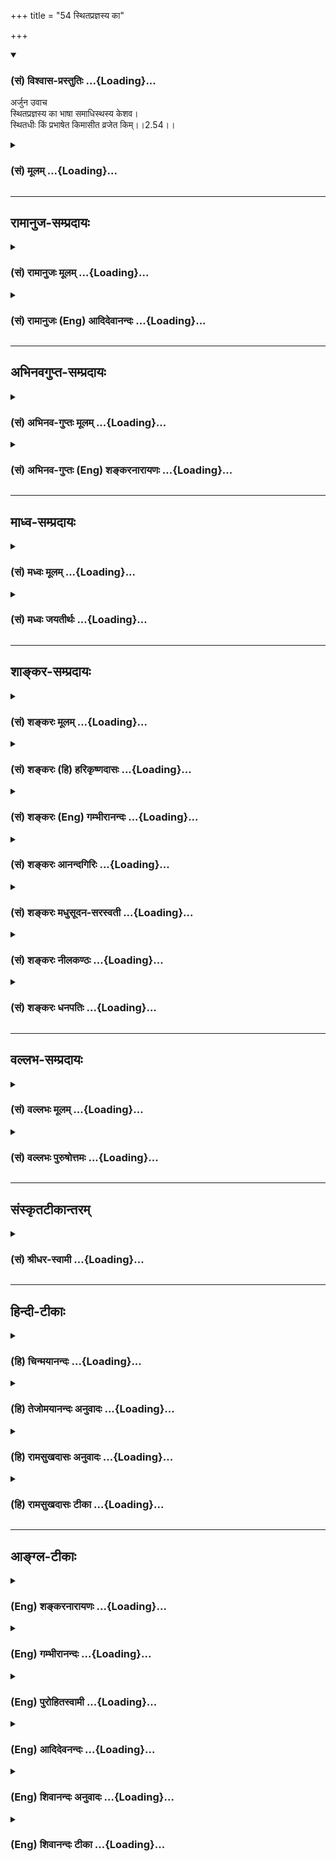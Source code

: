 +++
title = "54 स्थितप्रज्ञस्य का"

+++
<div class="js_include" newlevelforh1="3" title="(सं) विश्वास-प्रस्तुतिः" unfilled url="/purANam/mahAbhAratam/06-bhIShma-parva/02-bhagavad-gItA-parva/saMskRtam/vishvAsa-prastutiH/02_sAnkhya-yogaH_sarva-/54_sthitaprajnasya_k.md">
<details open><summary><h3>(सं) विश्वास-प्रस्तुतिः ...{Loading}...</h3></summary>

अर्जुन उवाच  
स्थितप्रज्ञस्य का भाषा समाधिस्थस्य केशव।  
स्थितधीः किं प्रभाषेत किमासीत व्रजेत किम्।।2.54।।
</details>
</div>
<div class="js_include collapsed" newlevelforh1="3" title="(सं) मूलम्" unfilled url="/purANam/mahAbhAratam/06-bhIShma-parva/02-bhagavad-gItA-parva/saMskRtam/mUlam/02_sAnkhya-yogaH_sarva-/54_sthitaprajnasya_k.md">
<details><summary><h3>(सं) मूलम् ...{Loading}...</h3></summary>

अर्जुन उवाच  
स्थितप्रज्ञस्य का भाषा समाधिस्थस्य केशव।  
स्थितधीः किं प्रभाषेत किमासीत व्रजेत किम्।।2.54।।
</details>
</div>


_________________
## रामानुज-सम्प्रदायः
<div class="js_include collapsed" newlevelforh1="3" title="(सं) रामानुजः मूलम्" unfilled url="/purANam/mahAbhAratam/06-bhIShma-parva/02-bhagavad-gItA-parva/saMskRtam/rAmAnujaH/mUlam/02_sAnkhya-yogaH_sarva-/54_sthitaprajnasya_k.md">
<details><summary><h3>(सं) रामानुजः मूलम् ...{Loading}...</h3></summary>

।।2.54।। अर्जुन उवाच **समाधिस्थस्य स्थितप्रज्ञस्य का भाषा** को वाचकः
शब्दः तस्य स्वरूपं कीदृशम् इत्यर्थः। स्थितप्रज्ञः किं च भाषणादिकं
करोति।  
वृत्तिविशेषकथनेन स्वरूपम् अपि उक्तं भवति इति वृत्तिविशेष उच्यते  

</details>
</div>
<div class="js_include collapsed" newlevelforh1="3" title="(सं) रामानुजः (Eng) आदिदेवानन्दः" unfilled url="/purANam/mahAbhAratam/06-bhIShma-parva/02-bhagavad-gItA-parva/saMskRtam/rAmAnujaH/english/AdidevAnandaH/02_sAnkhya-yogaH_sarva-/54_sthitaprajnasya_k.md">
<details><summary><h3>(सं) रामानुजः (Eng) आदिदेवानन्दः ...{Loading}...</h3></summary>

2.54 Arjuna said What is the speech of a man of firm wisdom who is
abiding with the mind controlled; What words can describe his state;
What is his nature; This is the meaning of 'How does a man of firm
wisdom speak etc.;' His specific conduct is now described as his nature
can be inferred therefrom.

</details>
</div>


_________________
## अभिनवगुप्त-सम्प्रदायः
<div class="js_include collapsed" newlevelforh1="3" title="(सं) अभिनव-गुप्तः मूलम्" unfilled url="/purANam/mahAbhAratam/06-bhIShma-parva/02-bhagavad-gItA-parva/saMskRtam/abhinava-guptaH/mUlam/02_sAnkhya-yogaH_sarva-/54_sthitaprajnasya_k.md">
<details><summary><h3>(सं) अभिनव-गुप्तः मूलम् ...{Loading}...</h3></summary>

।।2.56।। स्थितप्रज्ञस्येति। यदा स्थास्यति बुद्धिः इत्यनेन वचसा
समाधिस्थस्य योगिनो यः स्थितप्रज्ञशब्दः (स्थित and स्थिर are found often
interchanged in CA.) +++(N omit शब्दः)+++ तत्र वाचक उक्तस्तस्य का भाषा किं
प्रवृत्तिनिमित्तम् भाष्यते येन निमित्तेन शब्दैरर्थ इति कृत्वा। योगिनः
स्थितप्रज्ञशब्दः +++(N omit शब्दः)+++ किं रूढ्या वाचकः अन्वर्थतया वा +++(S omits
वा)+++ इत्येकः प्रश्नः। यद्यपि रूढौ शङ्कैव नास्ति तथापि अन्वर्थतां लब्धामपि
स्वरूपलक्षणनिमित्तानिरूपणेन +++(N त्तरूपेण)+++ स्फुटीकर्तुमेष +++(S प्रस्फुटी)+++
प्रश्नः। स्थिरधीरिति शब्दपदार्थकः अर्थपदार्थकश्च। तत्र +++(N omit च तत्र)+++
स्थिरधीशब्दः किं प्रयोगलक्षणमेवार्थमाह आहो तपस्विनमपि इति द्वितीयः
प्रश्नः। स च स्थिरधीर्योगी किमासीत किमभ्यसेत् क्वास्य स्थैर्यं स्यात्
इति तृतीयः। अभ्यस्यंश्च +++(N अभ्यसंश्च)+++ किमाप्नुयात् इति चतुर्थः। एतदेव
प्रश्नचतुष्टयं क्रमेण निर्णीयते भगवता +++(S इति प्रश्नचतुष्यम् अज्ञा (र्जु)+++
नेन कृतं क्रमेण निर्णीयते श्रीभगवता)।  

</details>
</div>
<div class="js_include collapsed" newlevelforh1="3" title="(सं) अभिनव-गुप्तः (Eng) शङ्करनारायणः" unfilled url="/purANam/mahAbhAratam/06-bhIShma-parva/02-bhagavad-gItA-parva/saMskRtam/abhinava-guptaH/english/shankaranArAyaNaH/02_sAnkhya-yogaH_sarva-/54_sthitaprajnasya_k.md">
<details><summary><h3>(सं) अभिनव-गुप्तः (Eng) शङ्करनारायणः ...{Loading}...</h3></summary>

2.54 Sthita-prajnasya etc. By the statement 'When the determing faculty
shall stand \[firm in concentration, at that time you shall attain Yoga
- above II, 55\]' it has been \[virtually\] stated there that the
appellation sthita-prajna (man-of-stabilized-intellect) is a
nomenclature signifying man-of-Yoga who is fixed in concentration. Now,
what is the connotation of it, i.e., what is the basis for the usage of
this nomenclature ; For, \[connotation is that\] basing on which a
particular meaning is connoted by words. Does the appellation
sthita-prajna of the man-of-Yoga speak of him through its traditional
(or conventional) force of the word or through its force of etymology ;
This is the first estion. Of course, regarding the traditional force of
the word there is no doubt at all. \[For, it has no such force in it\].
Yet, the present estion is to make the etymological meaning-though it is
already available-clear by explaining the basis for definition of
special nature. The expression sthira-dhih has for its imports both the
expression \[itself\] and its meaning 'the fixed-minded'. Of them, does
the expression sthira-dhih denote that meaning alone which is indicated
by the force of its components; or else does it denote the ascetic also
; This is the second estion. Again, where would that firm-minded
man-of-Yoga abide i.e., what would he practise; or what would his
firmness depend on ; This is the third \[estion\]. And what world he
achieve by practising ; This is the fourth \[estion\]. These four
estions are decided one by one by the Bhagavat \[in the seel\].

</details>
</div>


_________________
## माध्व-सम्प्रदायः
<div class="js_include collapsed" newlevelforh1="3" title="(सं) मध्वः मूलम्" unfilled url="/purANam/mahAbhAratam/06-bhIShma-parva/02-bhagavad-gItA-parva/saMskRtam/madhvaH/mUlam/02_sAnkhya-yogaH_sarva-/54_sthitaprajnasya_k.md">
<details><summary><h3>(सं) मध्वः मूलम् ...{Loading}...</h3></summary>

।।2.54।। स्थिता प्रज्ञा ज्ञानं यस्य स स्थितप्रज्ञः। भाष्यतेऽनयेति भाषा
लक्षणमित्यर्थः। उक्तं लक्षणमनुवदति लक्षणानन्तरं पृच्छामीति
ज्ञापयितुम्। समाधिस्थस्येति। कं ब्रह्माणं ईशं रुद्रं च वर्तयतीति केशवः।
तथाहि निरुक्तिः कृता हरिवंशेषु रुद्रेण कैलासयात्रायाम् हिरण्यगर्भः कः
प्रोक्त ईशः शङ्कर एव च। सृष्ट्यादिना वर्तयति तौ यतः केशवो भवान्
इतिवचनान्तराच्च। किमासीत किं प्रत्यासीत। न चार्जुनो न जानाति
तल्लक्षणादिकम्। जानन्ति पूर्वराजानो देवर्षयस्तथैव च। तथाहि
धर्मान्पृच्छन्ति वार्तायै गुह्यवित्तये। न ते गुह्याः प्रतीयन्ते
पुराणेष्वल्पबुद्धिनाम् इति वचनात्।  

</details>
</div>
<div class="js_include collapsed" newlevelforh1="3" title="(सं) मध्वः जयतीर्थः" unfilled url="/purANam/mahAbhAratam/06-bhIShma-parva/02-bhagavad-gItA-parva/saMskRtam/madhvaH/jayatIrthaH/02_sAnkhya-yogaH_sarva-/54_sthitaprajnasya_k.md">
<details><summary><h3>(सं) मध्वः जयतीर्थः ...{Loading}...</h3></summary>

।।2.54।। ज्ञानिनि प्रकृते लब्धावसरोऽर्जुनः पृच्छतीति प्रसङ्गतः स्पष्टं
ह्यनुक्त्वा प्रज्ञाशब्दस्य बुद्धिमात्रार्थत्वप्रतीतिनिरासाय
स्थितप्रज्ञशब्दार्थमाह **स्थिते**ति। प्रतिष्ठां प्राप्ता।
ज्ञानमपरोक्षम्। किं प्रभाषेत इत्यतः का भाषेत्यस्यार्थान्तरमाह
**भाष्यत** इति। ज्ञानीति व्यवह्रियत इत्यर्थः। **भाषे**ति।
भाषाशब्दस्य स्त्रीलिङ्गत्वात्अनया इत्युक्तम्। व्यवहारकारणानामनेकत्वात्।
कस्यायं प्रश्न इति न ज्ञायतेऽत आह **लक्षण**मिति। सास्नादिमत्त्वं
लक्षणं दृष्ट्वा हि गौरिति व्यवह्रियते। ज्ञानिमात्रव्युदासाय
समाधिस्थस्येति विशेषणमिति प्रतीयते। **समाधिं कुर्वत** इति। यथाऽऽह
**शङ्करः** लब्धसमाधिप्रज्ञस्य लक्षणत्वबुभुत्सया अर्जुन उवाच इति
तदसदिति भावेनाह **उक्त**मिति। ज्ञानिसामान्यलक्षणविषय एवायं प्रश्नः
किमर्थं तर्हि समाधिस्थस्य इत्युक्तमिति चेत्समाधावचला बुद्धिः 2।53
इत्यनेनोक्तं ज्ञानिसामान्यलक्षणमनेनावदतीति ब्रूमः। न हीदं न लक्षणं
ज्ञानिमात्रनिष्ठधर्मत्वात्। किमर्थोऽनुवादः इति चेत् तज्ज्ञातं ममेति
ज्ञापनायेति। वदामः। एतज्ज्ञापने किं प्रयोजनं इति चेत् लक्षणान्तरं
**पृच्छामी**ति ज्ञापयितुम्। अन्यथा सिद्धप्रश्नोऽयमित्युपेक्ष्यः
प्रसज्येतेति भावः। लक्षणान्तरप्रश्नस्य चेदं प्रयोजनम्।
अयावल्लक्ष्यभावित्वान्न तत्सम्यग्व्यवहारोपयोगि यावल्लक्ष्यभावि तु
सार्वत्रिकव्यवहारोपयोगि ज्ञास्यामीति। अत एव प्रसिद्धलक्षणपदपरित्यागेन
अप्रसिद्धभाषापदोपादानमिति। कश्चाश्चेशश्च केशाः ब्रह्मविष्णुमहेश्वराः ते
यस्यावयवभूताः स केशवः परमात्मा इति भास्करो निरुक्तवान्एतच्छ्रुत्वा वचनं
केशवस्य 11।35 इत्यत्र तदसदिति भावेनाह **क**मिति।  
कुत इयं निरुक्तिरित्यत आह **तथाही**ति। को ब्रह्मेति समाख्यात ईशोऽहं
सर्वदेहिषु। आवां तवाङ्गे सम्भूतौ ततः केशवनामवान् इति हरिवंशवचनं
वचनान्तराच्चेयमेव निरुक्तिः स्वीकार्येत्याह **हिरण्यगर्भ** इति। अत इति
लभ्यते। तेन एवशब्दस्यान्वयः। हिरण्यगर्भ एव न त्वन्यः प्रजापतिः। शङ्कर एव
न त्वन्यः समर्थ इति वा। अनेन केशयोः कर्मणोरुपपदयोरन्तर्णीतण्यर्थात्वृतु
वर्तने इत्यस्माद्धातोःडोऽन्यत्रापि दृश्यते इति डप्रत्यय इत्युक्तं भवति।
आसेरकर्मकत्वात् कथं कर्मप्रश्न इत्यत आह **किमासी**तेति।
अध्याहृतप्रतियोगनिमित्तांत् द्वितीया न कर्मणीत्यर्थः।
प्रश्नकरणादर्जुनस्याज्ञत्वं प्रतीतं तन्निवारयति **न चे**ति।
तल्लक्षणादिकं ज्ञानिलक्षणं तत्प्रवृत्त्यनुपपत्तिसमाधानं च।
प्रश्नस्यान्यथोपपत्तेरिति भावः। कुत इत्यत आह **जानन्ती**ति। समासान्तो
विधिरनित्यः अतः पूर्वराजान इति साधु। देवर्षयश्च तथैव जानन्त्येव
धर्मानित्युपलक्षणम्। वार्तायै गुरोरात्मनां च ख्यात्यै। लोकस्य
गुह्यार्थवित्तये। एतेषां प्रश्नकरणं लोकानां कथं गुह्यार्थवित्तये
भवतीत्यतो व्यतिरेकमुखेनोपपादयति **न त** इति। छन्दस्युभयथा अष्टा.3।4।117
इत्यतोऽल्पबुद्धीनामिति दीर्घत्वाभावः। गुह्यास्तेऽर्थाः पुराणादिषु
प्रश्नोत्तरोपनिबन्धनेन विनोक्तिमात्रेणाल्पबुद्धीनां व्यक्तं न
प्रकाशन्ते। न च प्रश्नाकरणे तदुपनिबन्धनं सम्भवतीति भावः।
एतेनमोहादिस्त्वभिभवादेः इत्येतत्प्रपञ्चितं भवति।  

</details>
</div>


_________________
## शाङ्कर-सम्प्रदायः
<div class="js_include collapsed" newlevelforh1="3" title="(सं) शङ्करः मूलम्" unfilled url="/purANam/mahAbhAratam/06-bhIShma-parva/02-bhagavad-gItA-parva/saMskRtam/shankaraH/mUlam/02_sAnkhya-yogaH_sarva-/54_sthitaprajnasya_k.md">
<details><summary><h3>(सं) शङ्करः मूलम् ...{Loading}...</h3></summary>

।।2.54।।  
  
स्थिता प्रतिष्ठिता अहमस्मि परं ब्रह्म इति प्रज्ञा यस्य सः स्थितप्रज्ञः
तस्य **स्थितप्रज्ञस्य का भाषा** किं भाषणं वचनं कथमसौ परैर्भाष्यते
**समाधिस्थस्य** समाधौ स्थितस्य हे **केशव। स्थितधीः** स्थितप्रज्ञः
स्वयं वा **किं प्रभाषेत।** **किम् आसीत व्रजेत किम्** आसनं व्रजनं वा
तस्य कथमित्यर्थः। स्थितप्रज्ञस्य लक्षणमनेन श्लोकेन पृच्छ्यते।।  
यो ह्यादित एव संन्यस्य कर्माणि ज्ञानयोगनिष्ठायां प्रवृत्तः यश्च
कर्मयोगेन तयोः प्रजहाति इत्यारभ्य आ अध्यायपरिसमाप्तेः स्थितप्रज्ञलक्षणं
साधनं चोपदिश्यते। सर्वत्रैव हि अध्यात्मशास्त्रे कृतार्थलक्षणानि यानि
तान्येव साधनानि उपदिश्यन्ते यत्नसाध्यत्वात्। यानि यत्नसाध्यानि साधनानि
लक्षणानि च भवन्ति तानि श्रीभगवानुवाच  
  
श्रीभगवानुवाच  
  

</details>
</div>
<div class="js_include collapsed" newlevelforh1="3" title="(सं) शङ्करः (हि) हरिकृष्णदासः" unfilled url="/purANam/mahAbhAratam/06-bhIShma-parva/02-bhagavad-gItA-parva/saMskRtam/shankaraH/hindI/harikRShNadAsaH/02_sAnkhya-yogaH_sarva-/54_sthitaprajnasya_k.md">
<details><summary><h3>(सं) शङ्करः (हि) हरिकृष्णदासः ...{Loading}...</h3></summary>

।।2.54।। प्रश्नके कारणको पाकर समाधिप्रज्ञाको प्राप्त हुए पुरुषके लक्षण
जाननेकी इच्छासे अर्जुन बोला  
  
जिसकी बुद्धि इस प्रकार प्रतिष्ठित हो गयी है कि मैं परब्रह्म परमात्मा ही
हूँ वह स्थितप्रज्ञ है। हे केशव ऐसे समाधिमें स्थित हुए स्थितप्रज्ञ
पुरुषकी क्या भाषा होती है यानी वह अन्य पुरुषोंद्वारा किस प्रकार किन
लक्षणोंसे बतलाया जाता है  
तथा वह स्थितप्रज्ञ पुरुष स्वयं किस तरह बोलता है कैसे बैठता है और कैसे
चलता है अर्थात् उसका बैठना चलना किस तरहका होता है  
इस प्रकार इस श्लोकसे अर्जुन स्थितप्रज्ञ पुरुषके लक्षण पूछता है।  
जो पहलेसे ही कर्मोंको त्यागकर ज्ञाननिष्ठामें स्थित है और जो कर्मयोगसे (
ज्ञाननिष्ठाको प्राप्त हुआ है ) उन दोनों प्रकारके स्थितप्रज्ञोंके लक्षण
और साधन प्रजहाति इत्यादि श्लोकसे लेकर अध्यायकी समाप्तिपर्यन्त कहे जाते
हैं।  
अध्यात्मशास्त्रमें सभी जगह कृतार्थ पुरुषके जो लक्षण होते हैं वे ही
यत्नद्वारा साध्य होनेके कारण ( दूसरोंके लिये ) साधनरूपसे उपदेश किये जाते
हैं। जो यत्नसाध्य साधन होते हैं वे ही ( सिद्ध पुरुषके स्वाभाविक ) लक्षण
होते हैं।  
  
  
  

</details>
</div>
<div class="js_include collapsed" newlevelforh1="3" title="(सं) शङ्करः (Eng) गम्भीरानन्दः" unfilled url="/purANam/mahAbhAratam/06-bhIShma-parva/02-bhagavad-gItA-parva/saMskRtam/shankaraH/english/gambhIrAnandaH/02_sAnkhya-yogaH_sarva-/54_sthitaprajnasya_k.md">
<details><summary><h3>(सं) शङ्करः (Eng) गम्भीरानन्दः ...{Loading}...</h3></summary>

2.54 O Kesava, ka, what; is the bhasa, description, the language (for
the description) how is he described by others ; sthita-prajnasya, of a
man of steady wisdom, of one whose realization, 'I am the supreme
Brahman', remains steady; samadhi-sthasya, of one who is Self-absorbed;
Or kim, how; does the sthitadhih, dhih, man of steady wisdom; himself
probhaseta, speak; How does he asita, sit; How does he vrajeta, move
about; That is to say, of what kind is his sitting or moving; Through
this verse Arjuna asks for a description of the man of steady wisdom.

</details>
</div>
<div class="js_include collapsed" newlevelforh1="3" title="(सं) शङ्करः आनन्दगिरिः" unfilled url="/purANam/mahAbhAratam/06-bhIShma-parva/02-bhagavad-gItA-parva/saMskRtam/shankaraH/AnandagiriH/02_sAnkhya-yogaH_sarva-/54_sthitaprajnasya_k.md">
<details><summary><h3>(सं) शङ्करः आनन्दगिरिः ...{Loading}...</h3></summary>

।।2.54।। संन्यासिनो ज्ञाननिष्ठातत्प्राप्तिवचनं प्रश्नबीजं
पृच्छतोऽर्जुनस्याभिप्रायमाह **लब्धेति।** लब्धा समाधावात्मनि समाधानेन
वा प्रज्ञा परमार्थदर्शनलक्षणा येन तस्येति यावत्। ननु तस्य भाषा
तत्कार्यानुरोधिनी भविष्यति किमित्यसौ विजिज्ञास्यते तत्राह **कथमिति।**
ज्ञाननिष्ठस्य लक्षणविवक्षया प्रश्नमवतार्य तन्निष्ठासाधनबुभुत्सया
विशिनष्टि **समाधिस्थस्येति।** तस्यैवार्थक्रियां पृच्छति
**स्थितधीरिति।  
**

</details>
</div>
<div class="js_include collapsed" newlevelforh1="3" title="(सं) शङ्करः मधुसूदन-सरस्वती" unfilled url="/purANam/mahAbhAratam/06-bhIShma-parva/02-bhagavad-gItA-parva/saMskRtam/shankaraH/madhusUdana-sarasvatI/02_sAnkhya-yogaH_sarva-/54_sthitaprajnasya_k.md">
<details><summary><h3>(सं) शङ्करः मधुसूदन-सरस्वती ...{Loading}...</h3></summary>

।।2.54।। एवं लब्धावसरः स्थितप्रज्ञलक्षणं ज्ञातुमर्जुन उवाच यान्येव हि
जीवन्मुक्तानां लक्षणानि तान्येव मुमुक्षूणां  
  
मोक्षोपायभूतानीति मन्वानः स्थिता निश्चलाहंब्रह्मास्मीति प्रज्ञा यस्य स
स्थितप्रज्ञोऽवस्थाद्वयवान् समाधिस्थो व्युत्थितश्चे  
  
ति। अतो विशिनष्टि समाधिस्थस्य स्थितप्रज्ञस्य का भाषा। कर्मणि षष्ठी।
भाष्यतेऽनयेतिभाषा लक्षणम्। समाधिस्थः स्थितप्रज्ञः केन
लक्षणेनान्यैर्व्यवह्रियत इत्यर्थः। सच व्युत्थितचित्तः स्थितधीः
स्थितप्रज्ञः स्वयं किं प्रभाषेत  
  
स्तुतिनिन्दादावभिनन्दनद्वेषादिलक्षणं किं कथं प्रभाषेतेति सर्वत्र
संभावनायां लिङ्। तथा किमासीत व्युत्थितचित्तनिग्रहाय कथं बहिरिन्द्रियाणां
निग्रहं करोति तन्निग्रहाभावकाले च किं व्रजेत कथं विषयान्प्राप्नोति।
तत्कर्तृकभाषणासनव्रजनानि  
  
मूढजनविलक्षणानि कीदृशानीत्यर्थः। तदेवं चत्वारः प्रश्नाः समाधिस्थे
स्थितप्रज्ञे एकः व्युत्थिते स्थितप्रज्ञे त्रय इति। केशवेति
संबोधयन्सर्वान्तर्यामितया त्वमेवैतादृशं रहस्यं वक्तुं समर्थोऽसीति
सूचयति।  

</details>
</div>
<div class="js_include collapsed" newlevelforh1="3" title="(सं) शङ्करः नीलकण्ठः" unfilled url="/purANam/mahAbhAratam/06-bhIShma-parva/02-bhagavad-gItA-parva/saMskRtam/shankaraH/nIlakaNThaH/02_sAnkhya-yogaH_sarva-/54_sthitaprajnasya_k.md">
<details><summary><h3>(सं) शङ्करः नीलकण्ठः ...{Loading}...</h3></summary>

।।2.54।। लब्धसमाधेः स्थितप्रज्ञापरनाम्नो लक्षणानि बुभुत्सुरर्जुन उवाच
**स्थितप्रज्ञस्येति।** स्थिता प्रत्यगात्मनि प्रतिष्ठिता प्रज्ञा यस्य
तस्य स्थितप्रज्ञस्य समाधिस्थस्य समाधौ स्थितस्य का भाषा भाषणं वचनं। कथमसौ
परैर्भाष्यते इत्येकः प्रश्नः। स्थितधीः स्थितप्रज्ञः अर्थाद्व्युत्थितः
सन् किं प्रभाषेत कथं वदति कथमास्ते कथं वा व्रजति विषयान्भुङ्क्ते इति
प्रश्नत्रयम्।  

</details>
</div>
<div class="js_include collapsed" newlevelforh1="3" title="(सं) शङ्करः धनपतिः" unfilled url="/purANam/mahAbhAratam/06-bhIShma-parva/02-bhagavad-gItA-parva/saMskRtam/shankaraH/dhanapatiH/02_sAnkhya-yogaH_sarva-/54_sthitaprajnasya_k.md">
<details><summary><h3>(सं) शङ्करः धनपतिः ...{Loading}...</h3></summary>

।।2.54।। तत्त्वविल्लक्षणानि जिज्ञासुरर्जुन उवाच  **स्थितेति।**
स्थिता प्रतिष्ठताहंब्रह्मास्मीति प्रज्ञा यस्य स एव समाधिस्थः।
नत्वात्मज्ञानशून्यस्य मुख्यसमाधिरस्तीति भावः। तस्य का भाषा कथमसौ
लोकैर्भाष्यते। कैर्लक्षणैर्लक्षितः सन् लोकैः स्थितप्रज्ञ इत्युच्यत
इत्यर्थः। यथा भवानपि केशिहननादिकर्मणा केशव इत्युच्यते तथेति सूचयन्नाह
**हे केशवेति।** एतेनावस्थाद्वयवान्समाधिस्थो व्युत्थितचेताश्चेति अतो
विशिनष्टि समाधिस्थस्य स्थितप्रज्ञस्येत्यादि प्रत्युक्तम्।
योगिनोऽप्रक्रान्तत्वेन तस्य लक्षणप्रश्नानौचित्यात्।
तत्त्वज्ञानरुपसमाधिस्थस्यैव प्रक्रान्तत्वात् उत्तरे प्राणनिरोधं यदा
करोति तदा समाधिस्थ इत्यनुक्तत्वाच्च ज्ञानिनः
प्राणायामानपेक्षसमाधेर्वासिष्ठे स्पष्टमुक्तत्वाच्च। तथाहि परिध उवाच।
यद्यत्संसारजालेऽस्मिन्क्रियते कर्म भूमिप। तत्समाहितचित्तस्य सुखायान्यस्य
नानघ।।1।। क्वचित्संकल्परहितं परं विश्रमणास्पदम्। परमोपशमं श्रेयः
समाधिमनुतिष्ठसि।।2।। रघुरुवाच। एतन्मे ब्रूहि भगवन्त्सर्वसंकल्पवर्जितम्।
परमोपशमं श्रेयः समाधिर्हि किमुच्यते।।1।। योऽज्ञो महात्मन्सततं
तिष्ठन्व्यवहरंश्च वा। असमाहितचित्तोऽसो कदा भवति कः
किल।।2।। नित्यप्रबुद्धचित्तास्तु कुर्वन्तोऽपि जगत्क्रियाः।
आत्मैकतत्त्वसंनिष्ठाः सदैव सुसमाधयः।।3।। बद्धपद्मासनस्यापि
कृतब्रह्माञ्जलेरपि। अविश्रान्तस्वभावस्य कः समाधिः कथं च
वा।।4।। तत्त्वावबोधो भगवन्त्सर्वाशातृणपावकः। प्रोक्तः समाधिशब्देन नतु
तूष्णीमवस्थितिः।।5।। समाहिता नित्यतृप्ता यथाभूतार्थदर्शिनी। साधो
समाधिशब्देन परा प्रज्ञोच्यते बुधैः।।6।। अक्षुब्धा निरहंकारा
द्वन्द्वेष्वननुपातिनी। प्रोक्ता समाधिशब्देन मेरोः
स्थिरतराकृतिः।।7।। निश्चिताभिगताभीष्टा हेयोपादेयवर्जिता। प्रोक्ता
समाधिशब्देन परिपूर्णा मनोगतिः।।8।। यतःप्रभृति बोधेन युक्तमात्यन्तिकं मनः।
तदारभ्य समाधानमव्युच्छिन्नं महात्मनः।।9।। इत्यादि। स्थितधीः स्वयं वा किं
प्रभाषेत। किं प्रभाषणमासनं ब्रजनं वा तस्य कथमित्यर्थः। आत्मनि स्थितस्य
स्थितप्रज्ञस्य लक्षणं ब्रूहीति प्रश्नार्थः। तथाच भाष्यं। स्थितप्रज्ञस्य
लक्षणमनेन श्लोकेन पृच्छ्यते। यो ह्यादित एव संन्यस्य कर्माणि
ज्ञानयोगनिष्ठायां प्रवृत्तः यञ्च कर्मयोगेन तयोः स्थितप्रज्ञस्य
प्रजहातीत्यारभ्याध्यायपरिसमाप्तिपर्यन्तं स्थितप्रज्ञलक्षणं साधनं
चोपदिश्यते। सर्वत्र ह्यध्यात्मशास्त्रे कृतार्थलक्षणानि यानि तान्येव
साधनान्युपदिश्यन्ते यत्नसाध्यत्वादिति।  

</details>
</div>


_________________
## वल्लभ-सम्प्रदायः
<div class="js_include collapsed" newlevelforh1="3" title="(सं) वल्लभः मूलम्" unfilled url="/purANam/mahAbhAratam/06-bhIShma-parva/02-bhagavad-gItA-parva/saMskRtam/vallabhaH/mUlam/02_sAnkhya-yogaH_sarva-/54_sthitaprajnasya_k.md">
<details><summary><h3>(सं) वल्लभः मूलम् ...{Loading}...</h3></summary>

।।2.54।। एवमुक्तेऽर्जुनः पूर्वश्लोकोक्तस्थिरप्रज्ञस्य
स्वरूपमनुष्ठानप्रकारं च पृच्छति स्थितप्रज्ञस्येति। समाधिस्थस्येति
पूर्वोक्तानुवादविशेषणम्। का भाषा कस्तद्वाचकः शब्दः कीदृशं तत्स्वरूपमिति
प्रश्नः।  

</details>
</div>
<div class="js_include collapsed" newlevelforh1="3" title="(सं) वल्लभः पुरुषोत्तमः" unfilled url="/purANam/mahAbhAratam/06-bhIShma-parva/02-bhagavad-gItA-parva/saMskRtam/vallabhaH/puruShottamaH/02_sAnkhya-yogaH_sarva-/54_sthitaprajnasya_k.md">
<details><summary><h3>(सं) वल्लभः पुरुषोत्तमः ...{Loading}...</h3></summary>

  
  
।।2.54।। एतदुक्त्वा भगवांस्तूष्णीं स्थितस्तदाऽर्जुनस्तादृग्बुद्धिज्ञानाथ
पृच्छति स्थितप्रज्ञस्येति। स्थितप्रज्ञस्य निश्चलबुद्धेः का भाषा का
परिभाषेत्यर्थः। कथा परिभाषया स ज्ञेयः। हे केशव दुष्टगुणव्याप्तयोरपि
मोक्षदायक मम मोक्षा**र्थं৷৷৷৷৷৷৷৷৷৷৷৷** याथातथ्येन कथयेति भावः।
समाधिस्थस्य च का भाषा तदपि कथय। स्थितधीः किं प्रभाषेत। श्रोतव्यं चेन्न
किञ्चित्तदा किं ब्रूयादित्यर्थः। स्वोच्चरितवाक्यम्यापि श्रवणसम्भवात्।
किमासीत कथमुपतिष्ठेत् किं व्रजेत कथं गच्छेत् इत्यर्थः।  
  
  
  

</details>
</div>


_________________
## संस्कृतटीकान्तरम्
<div class="js_include collapsed" newlevelforh1="3" title="(सं) श्रीधर-स्वामी" unfilled url="/purANam/mahAbhAratam/06-bhIShma-parva/02-bhagavad-gItA-parva/saMskRtam/shrIdhara-svAmI/02_sAnkhya-yogaH_sarva-/54_sthitaprajnasya_k.md">
<details><summary><h3>(सं) श्रीधर-स्वामी ...{Loading}...</h3></summary>

।।2.54।। पूर्वश्लोकोक्तस्यात्मतत्त्वज्ञस्य लक्षणं जिज्ञासुः अर्जुन
उवाच **स्थितप्रज्ञस्येति।** स्वाभाविके समाधौ स्थितस्यातएव स्थिता
निश्चला प्रज्ञा बुद्धिर्यस्य तस्य का भाषा। भाष्यतेऽनयेति भाषा लक्षणमिति
यावत्। केन लक्षणेन स्थितप्रज्ञ उच्यत इत्यर्थः। तथा स्थितधीः किं कथं
भाषणमासनं व्रजनं च कुर्यादित्यर्थः।  

</details>
</div>


_________________
## हिन्दी-टीकाः
<div class="js_include collapsed" newlevelforh1="3" title="(हि) चिन्मयानन्दः" unfilled url="/purANam/mahAbhAratam/06-bhIShma-parva/02-bhagavad-gItA-parva/hindI/chinmayAnandaH/02_sAnkhya-yogaH_sarva-/54_sthitaprajnasya_k.md">
<details><summary><h3>(हि) चिन्मयानन्दः ...{Loading}...</h3></summary>

।।2.54।। इसके पूर्व के दो श्लोकों में कर्मयोग पर विचार करते हुये सहज रूप
से कर्म योगी के परम लक्ष्य की ओर भगवान् ने संकेत किया है। यह सिद्धान्त
बुद्धि ग्राह्य एवं युक्तियुक्त था। भगवान् श्रीकृष्ण के मुख से सुनने पर
उसके प्रामाण्य के विषय में भी कोई संदेह नहीं रह जाता। अर्जुन का स्वभाव
ही ऐसा था कि उसे कर्मयोग ही ग्राह्य हो सकता था।  
प्रथम अध्याय का शोकाकुल अर्जुन अपने शोक को भूलकर संवाद में रुचि लेने
लगा। कर्मशील स्वभाव के कारण उसे शंका थी कि बुद्धियोग के द्वारा जीवन के
लक्ष्य को प्राप्त कर लेने पर इस जगत् में कर्ममय जीवन संभव होगा अथवा
नहीं।  
समाधि आदि शब्दों के प्रचलित अर्थ से तो कोई यही समझेगा कि योगी पुरुष
आत्मानुभूति में अपने ही एकान्त में रमा रहता है। प्रचलित वर्णनों के
अनुसार नये जिज्ञासु साधक की कल्पना होती है कि ज्ञानी पुरुष इस व्यावहारिक
जगत् के योग्य नहीं रह जाता। ऐसी धारणाओं वाले घृणा और कूटिनीति के युग में
पला अर्जुन इस ज्ञान को स्वीकार करने के पूर्व ज्ञानी पुरुष के लक्षणों को
जानना चाहता था।  
स्थितप्रज्ञ के लक्षणों को पूर्णत समझने की उसकी अत्यन्त उत्सुकता स्पष्ट
झलकती है जब वह कुछ अनावश्यक सा यह प्रश्न पूछता है कि वह पुरुष कैसे बोलता
है कैसे बैठता है आदि। उन्माद की अवस्था से बाहर आये अर्जुन का ऐसा प्रश्न
उचित ही है। श्लोक की पहली पंक्ति में स्थितप्रज्ञ के आन्तरिक स्वभाव के
विषय में प्रश्न है तो दूसरी पंक्ति में वाह्य जगत् में उसके व्यवहार को
जानने की जिज्ञासा है।  
  
इस प्रकरण में स्थितप्रज्ञ का अर्थ है वह पुरुष जिसे आत्मा का अपरोक्ष
अनुभव हुआ हो।  
अब भगवान् ज्ञानी पुरुष के उन लक्षणों का वर्णन करते हैं जो उसके लिये
स्वाभाविक हैं और एक साधक के लिये साधन रूप हैं  

</details>
</div>
<div class="js_include collapsed" newlevelforh1="3" title="(हि) तेजोमयानन्दः अनुवादः" unfilled url="/purANam/mahAbhAratam/06-bhIShma-parva/02-bhagavad-gItA-parva/hindI/tejomayAnandaH/anuvAdaH/02_sAnkhya-yogaH_sarva-/54_sthitaprajnasya_k.md">
<details><summary><h3>(हि) तेजोमयानन्दः अनुवादः ...{Loading}...</h3></summary>

।।2.54।। अर्जुन ने कहा -- हे केशव समाधि में स्थित स्थिर बुद्धि वाले
पुरुष का क्या लक्षण है स्थिर बुद्धि पुरुष कैसे बोलता है कैसे बैठता है
कैसे चलता है  
  

</details>
</div>
<div class="js_include collapsed" newlevelforh1="3" title="(हि) रामसुखदासः अनुवादः" unfilled url="/purANam/mahAbhAratam/06-bhIShma-parva/02-bhagavad-gItA-parva/hindI/rAmasukhadAsaH/anuvAdaH/02_sAnkhya-yogaH_sarva-/54_sthitaprajnasya_k.md">
<details><summary><h3>(हि) रामसुखदासः अनुवादः ...{Loading}...</h3></summary>

।।2.54।। अर्जुन बोले - हे केशव ! परमात्मामें स्थित स्थिर बुद्धिवाले
मनुष्यके क्या लक्षण होते हैं; वह स्थिर बुद्धिवाला मनुष्य कैसे बोलता है,
कैसे बैठता है और कैसे चलता है;

</details>
</div>
<div class="js_include collapsed" newlevelforh1="3" title="(हि) रामसुखदासः टीका" unfilled url="/purANam/mahAbhAratam/06-bhIShma-parva/02-bhagavad-gItA-parva/hindI/rAmasukhadAsaH/TIkA/02_sAnkhya-yogaH_sarva-/54_sthitaprajnasya_k.md">
<details><summary><h3>(हि) रामसुखदासः टीका ...{Loading}...</h3></summary>

2.54।।***व्याख्या --***\[यहाँ अर्जुनने स्थितप्रज्ञके विषयमें जो
प्रश्न किये हैं, इन प्रश्नोंके पहले अर्जुनके मनमें कर्म और बुद्धि (2। 47
50) को लेकर शङ्का पैदा हुई थी। परन्तु भगवान्ने बावनवें-तिरपनवें
श्लोकोंमें कहा कि जब तेरी बुद्धि मोहकलिल और श्रुतिविप्रतिपत्तिको तर
जायगी, तब तू योगको प्राप्त हो जायगा--यह सुनकर अर्जुनके मनमें शंङ्का हुई
कि जब मैं योगको प्राप्त हो जाऊँगा, स्थितप्रज्ञ हो जाऊँगा तब मेरे क्या
लक्षण होंगे; अतः अर्जुनने इस अपनी व्यक्तिगत शङ्काको पहले पूछ लिया और
कर्म तथा बुद्धिको लेकर अर्थात् सिद्धान्तको लेकर जो दूसरी शङ्का थी, उसको
अर्जुनने स्थितप्रज्ञके लक्षणोंका वर्णन होनेके बाद (3। 12 में) पूछ लिया।
अगर अर्जुन सिद्धान्तका प्रश्न यहाँ चौवनवें श्लोकमें ही कर लेते तो
स्थितप्रज्ञके विषयमें प्रश्न करनेका अवसर बहुत दूर पड़ जाता। \]

</details>
</div>


_________________
## आङ्ग्ल-टीकाः
<div class="js_include collapsed" newlevelforh1="3" title="(Eng) शङ्करनारायणः" unfilled url="/purANam/mahAbhAratam/06-bhIShma-parva/02-bhagavad-gItA-parva/english/shankaranArAyaNaH/02_sAnkhya-yogaH_sarva-/54_sthitaprajnasya_k.md">
<details><summary><h3>(Eng) शङ्करनारायणः ...{Loading}...</h3></summary>

2.54. Arjuna said O Kesava ! What is the connotation of sthita-prajna (a
man-of-stabilized-intellect), \[applied\] to a man fixed in
concentration ; What would sthira-dhih (the fixed-minded) convey ; Where
would the fixed-minded abide ; And what would be reach ;

</details>
</div>
<div class="js_include collapsed" newlevelforh1="3" title="(Eng) गम्भीरानन्दः" unfilled url="/purANam/mahAbhAratam/06-bhIShma-parva/02-bhagavad-gItA-parva/english/gambhIrAnandaH/02_sAnkhya-yogaH_sarva-/54_sthitaprajnasya_k.md">
<details><summary><h3>(Eng) गम्भीरानन्दः ...{Loading}...</h3></summary>

2.54 Arjuna said O kesava, what is the description of a man of steady
wisdom who is Self-absorbed; How does the man of steady wisdom speak;
How does he sit; How does he move about;

</details>
</div>
<div class="js_include collapsed" newlevelforh1="3" title="(Eng) पुरोहितस्वामी" unfilled url="/purANam/mahAbhAratam/06-bhIShma-parva/02-bhagavad-gItA-parva/english/purohitasvAmI/02_sAnkhya-yogaH_sarva-/54_sthitaprajnasya_k.md">
<details><summary><h3>(Eng) पुरोहितस्वामी ...{Loading}...</h3></summary>

2.54 Arjuna asked: My Lord! How can we recognise the saint who has
attained Pure Intellect, who has reached this state of Bliss, and whose
mind is steady; how does he talk, how does he live, and how does he act;

</details>
</div>
<div class="js_include collapsed" newlevelforh1="3" title="(Eng) आदिदेवनन्दः" unfilled url="/purANam/mahAbhAratam/06-bhIShma-parva/02-bhagavad-gItA-parva/english/AdidevanandaH/02_sAnkhya-yogaH_sarva-/54_sthitaprajnasya_k.md">
<details><summary><h3>(Eng) आदिदेवनन्दः ...{Loading}...</h3></summary>

2.54 Arjuna said What is the mode of speech of him who is of firm
wisdom, who is established in the control of the mind; What will a man
of firm wisdom speaks, O Krsna; How does he sit; How does he move;

</details>
</div>
<div class="js_include collapsed" newlevelforh1="3" title="(Eng) शिवानन्दः अनुवादः" unfilled url="/purANam/mahAbhAratam/06-bhIShma-parva/02-bhagavad-gItA-parva/english/shivAnandaH/anuvAdaH/02_sAnkhya-yogaH_sarva-/54_sthitaprajnasya_k.md">
<details><summary><h3>(Eng) शिवानन्दः अनुवादः ...{Loading}...</h3></summary>

2.54 Arjuna said What, O Krishna, is the description of him who has
steady wisdom, and is merged in the superconscious state; How does one
of steady wisdom speak, how does he sit, how does he walk;

</details>
</div>
<div class="js_include collapsed" newlevelforh1="3" title="(Eng) शिवानन्दः टीका" unfilled url="/purANam/mahAbhAratam/06-bhIShma-parva/02-bhagavad-gItA-parva/english/shivAnandaH/TIkA/02_sAnkhya-yogaH_sarva-/54_sthitaprajnasya_k.md">
<details><summary><h3>(Eng) शिवानन्दः टीका ...{Loading}...</h3></summary>

2.54 स्थितप्रज्ञस्य of the (sage of) steady wisdom; का what; भाषा
description; समाधिस्थस्य of the (man) merged in the superconscious
state; केशव O Kesava; स्थितधीः the sage of steady wisdom; किम् what
(how); प्रभाषेत speaks; किम् what (how); आसीत sits; व्रजेत walks; किम्
what (how).Commentary Arjuna wants to know from Lord Krishna the
characteristic marks of one who is established in the Self in Samadhi
how he speaks; how he sits; how he moves about.The characteristic marks
of the sage of steady wisdom and the means of attaining that steady
knowledge of the Self are described in the verses from 55 to 72 of this
chapter.Steady wisdom is settled knowledge of ones identity with Brahman
attained by direct realisation. (Cf.XIV.21; 27).

</details>
</div>
